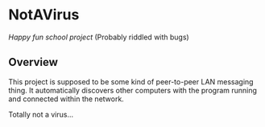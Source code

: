 # NotAVirus
*Happy fun school project* (Probably riddled with bugs)

## Overview
This project is supposed to be some kind of peer-to-peer LAN messaging thing.
It automatically discovers other computers with the program running and connected within the network.

Totally not a virus...
